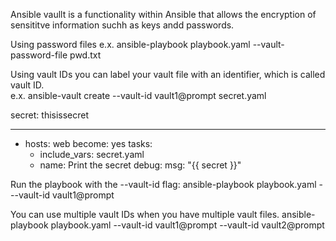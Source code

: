 Ansible  vaullt is a functionality within Ansible that allows the encryption of sensititve information suchh as keys andd passwords.

Using password files
e.x. ansible-playbook playbook.yaml --vault-password-file pwd.txt


Using vault IDs
you can label your vault file with an identifier, which is called vault ID.  
e.x. ansible-vault create --vault-id vault1@prompt secret.yaml

secret: thisissecret

---
-   hosts: web
    become: yes
    tasks:
    -   include_vars: secret.yaml
    -   name:   Print the secret
        debug:
            msg:    "{{ secret }}"

Run the playbook with the --vault-id flag:
ansible-playbook playbook.yaml  ---vault-id vault1@prompt

You can use multiple vault IDs when you have multiple vault files.
ansible-playbook playbook.yaml --vault-id vault1@prompt --vault-id vault2@prompt

